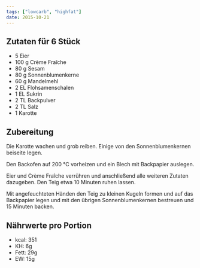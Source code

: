 ```yaml
---
tags: ["lowcarb", "highfat"]
date: 2015-10-21
---
```



## Zutaten für 6 Stück
- 5     Eier
- 100 g Crème Fraîche
- 80 g  Sesam
- 80 g  Sonnenblumenkerne
- 60 g  Mandelmehl
- 2 EL  Flohsamenschalen
- 1 EL  Sukrin
- 2 TL  Backpulver
- 2 TL  Salz
- 1     Karotte

## Zubereitung
Die Karotte wachen und grob reiben. Einige von den Sonnenblumenkernen beiseite legen.

Den Backofen auf 200 ℃ vorheizen und ein Blech mit Backpapier auslegen.

Eier und Crème Fraîche verrühren und anschließend alle weiteren Zutaten dazugeben. Den Teig etwa 10 Minuten ruhen lassen.

Mit angefeuchteten Händen den Teig zu kleinen Kugeln formen und auf das Backpapier legen und mit den übrigen Sonnenblumenkernen bestreuen und 15 Minuten backen.

## Nährwerte pro Portion
- kcal: 351
- KH:     6g
- Fett:  29g
- EW:    15g
